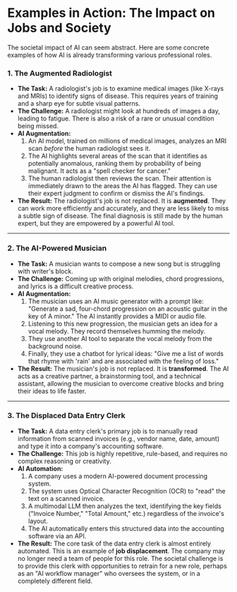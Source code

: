 # Examples in Action: The Impact on Jobs and Society

The societal impact of AI can seem abstract. Here are some concrete examples of how AI is already transforming various professional roles.

### 1. The Augmented Radiologist

*   **The Task:** A radiologist's job is to examine medical images (like X-rays and MRIs) to identify signs of disease. This requires years of training and a sharp eye for subtle visual patterns.
*   **The Challenge:** A radiologist might look at hundreds of images a day, leading to fatigue. There is also a risk of a rare or unusual condition being missed.
*   **AI Augmentation:**
    1.  An AI model, trained on millions of medical images, analyzes an MRI scan *before* the human radiologist sees it.
    2.  The AI highlights several areas of the scan that it identifies as potentially anomalous, ranking them by probability of being malignant. It acts as a "spell checker for cancer."
    3.  The human radiologist then reviews the scan. Their attention is immediately drawn to the areas the AI has flagged. They can use their expert judgment to confirm or dismiss the AI's findings.
*   **The Result:** The radiologist's job is not replaced. It is **augmented**. They can work more efficiently and accurately, and they are less likely to miss a subtle sign of disease. The final diagnosis is still made by the human expert, but they are empowered by a powerful AI tool.

---

### 2. The AI-Powered Musician

*   **The Task:** A musician wants to compose a new song but is struggling with writer's block.
*   **The Challenge:** Coming up with original melodies, chord progressions, and lyrics is a difficult creative process.
*   **AI Augmentation:**
    1.  The musician uses an AI music generator with a prompt like: "Generate a sad, four-chord progression on an acoustic guitar in the key of A minor." The AI instantly provides a MIDI or audio file.
    2.  Listening to this new progression, the musician gets an idea for a vocal melody. They record themselves humming the melody.
    3.  They use another AI tool to separate the vocal melody from the background noise.
    4.  Finally, they use a chatbot for lyrical ideas: "Give me a list of words that rhyme with 'rain' and are associated with the feeling of loss."
*   **The Result:** The musician's job is not replaced. It is **transformed**. The AI acts as a creative partner, a brainstorming tool, and a technical assistant, allowing the musician to overcome creative blocks and bring their ideas to life faster.

---

### 3. The Displaced Data Entry Clerk

*   **The Task:** A data entry clerk's primary job is to manually read information from scanned invoices (e.g., vendor name, date, amount) and type it into a company's accounting software.
*   **The Challenge:** This job is highly repetitive, rule-based, and requires no complex reasoning or creativity.
*   **AI Automation:**
    1.  A company uses a modern AI-powered document processing system.
    2.  The system uses Optical Character Recognition (OCR) to "read" the text on a scanned invoice.
    3.  A multimodal LLM then analyzes the text, identifying the key fields ("Invoice Number," "Total Amount," etc.) regardless of the invoice's layout.
    4.  The AI automatically enters this structured data into the accounting software via an API.
*   **The Result:** The core task of the data entry clerk is almost entirely automated. This is an example of **job displacement**. The company may no longer need a team of people for this role. The societal challenge is to provide this clerk with opportunities to retrain for a new role, perhaps as an "AI workflow manager" who oversees the system, or in a completely different field.
